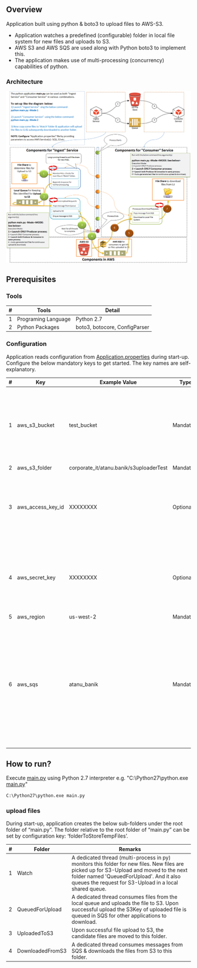 ## Overview

Application built using python & boto3 to upload files to AWS-S3.
* Application watches a predefined (configurable) folder in local file system for new files and uploads to S3.
* AWS S3 and AWS SQS are used along with Python boto3 to implement this.
* The application makes use of multi-processing (concurrency) capabilities of python.

### Architecture
![Architecture](Document/Architecture,&#32;Design&#32;and&#32;Data&#32;Flow&#32;Diagram.png)

## Prerequisites

### Tools

| # | Tools               | Detail                        |
|---|---------------------|-------------------------------|
| 1 | Programing Language | Python 2.7                    |
| 2 | Python Packages     | boto3, botocore, ConfigParser |

### Configuration

Application reads configuration from [Application.properties](Source\Application.properties) during start-up. Configure the below mandatory keys to get started. The key names are self-explanatory.

| # | Key | Example Value                           | Type                  | Remarks                                                                                                                                         |
|---|-------------------|-----------------------------------------|-----------------------|-------------------------------------------------------------------------------------------------------------------------------------------------|
| 1 | aws_s3_bucket     | test_bucket                             | Mandatory | application doesn’t try to create S3 bucket if not already present. In absence of S3 bucket, the application crashes.                     |
| 2 | aws_s3_folder     | corporate_it/atanu.banik/s3uploaderTest | Mandatory             | N/A                                                                                                                                             |
| 3 | aws_access_key_id | XXXXXXXX                                | Optional              | Access & Secret Keys are optional. Logged in user’s credential will be used if kept empty.                                                      |
| 4 | aws_secret_key    | XXXXXXXX                                | Optional              | Access & Secret Keys are optional. Logged in user’s credential will be used if kept empty.                                                      |
| 5 | aws_region        | us-west-2                               | Mandatory             | N/A                                                                                                                                             |
| 6 | aws_sqs           | atanu_banik                             | Mandatory             | Application tries to create SQS if not present. It requires admin privileges for creating SQS service. Application crashes in absence of SQS or admin privileges to create SQS. |

## How to run?

Execute [main.py](Source/main.py) using Python 2.7 interpreter e.g. "C:\Python27\python.exe [main.py](Source/main.py)"

```bat
C:\Python27\python.exe main.py
```

### upload files

During start-up, application creates the below sub-folders under the root folder of “main.py”. The folder relative to the root folder of “main.py” can be set by configuration key: ‘folderToStoreTempFiles’.

| # | Folder           | Remarks                                                                                                                                                                                                                                        |
|---|------------------|------------------------------------------------------------------------------------------------------------------------------------------------------------------------------------------------------------------------------------------------|
| 1 | Watch            | A dedicated thread (multi-process in py) monitors this folder for new files. New files are picked up for S3-Upload and moved to the next folder named 'QueuedForUpload'. And it also queues the request for S3-Upload in a local shared queue. |
| 2 | QueuedForUpload  | A dedicated thread consumes files from the local queue and uploads the file to S3. Upon successful upload the S3Key of uploaded file is queued in SQS for other applications to download.                                                      |
| 3 | UploadedToS3     | Upon successful file upload to S3, the candidate files are moved to this folder.                                                                                                                                                               |
| 4 | DownloadedFromS3 | A dedicated thread consumes messages from SQS & downloads the files from S3 to this folder.                                                                                                                                                    |
